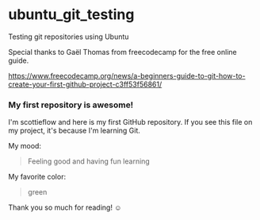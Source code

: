# ubuntu_git_testing
Testing git repositories using Ubuntu

Special thanks to Gaël Thomas from freecodecamp for the free online guide.

https://www.freecodecamp.org/news/a-beginners-guide-to-git-how-to-create-your-first-github-project-c3ff53f56861/

### My first repository is awesome!

I'm scottieflow and here is my first GitHub repository.
If you see this file on my project, it's because I'm learning Git.

My mood:

> Feeling good and having fun learning

My favorite color:

> green

Thank you so much for reading! ☺
